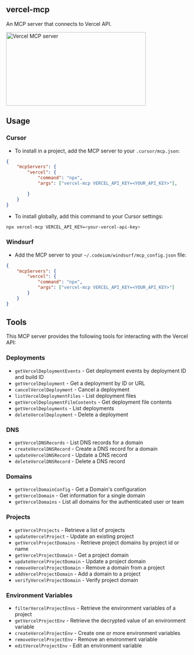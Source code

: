 ## vercel-mcp

An MCP server that connects to Vercel API.

<a href="https://glama.ai/mcp/servers/@ZukAi-MCP/vercel-api-mcp">
  <img width="380" height="200" src="https://glama.ai/mcp/servers/@ZukAi-MCP/vercel-api-mcp/badge" alt="Vercel MCP server" />
</a>

## Usage

### Cursor

- To install in a project, add the MCP server to your `.cursor/mcp.json`:

```json
{
	"mcpServers": {
		"vercel": {
			"command": "npx",
			"args": ["vercel-mcp VERCEL_API_KEY=<YOUR_API_KEY>"],

		}
	}
}
```

- To install globally, add this command to your Cursor settings:

```bash
npx vercel-mcp VERCEL_API_KEY=<your-vercel-api-key>
```

### Windsurf

- Add the MCP server to your `~/.codeium/windsurf/mcp_config.json` file:

```json
{
	"mcpServers": {
		"vercel": {
			"command": "npx",
			"args": ["vercel-mcp VERCEL_API_KEY=<YOUR_API_KEY>"]
		}
	}
}
```

## Tools

This MCP server provides the following tools for interacting with the Vercel API:

### Deployments

- `getVercelDeploymentEvents` - Get deployment events by deployment ID and build ID
- `getVercelDeployment` - Get a deployment by ID or URL
- `cancelVercelDeployment` - Cancel a deployment
- `listVercelDeploymentFiles` - List deployment files
- `getVercelDeploymentFileContents` - Get deployment file contents
- `getVercelDeployments` - List deployments
- `deleteVercelDeployment` - Delete a deployment

### DNS

- `getVercelDNSRecords` - List DNS records for a domain
- `createVercelDNSRecord` - Create a DNS record for a domain
- `updateVercelDNSRecord` - Update a DNS record
- `deleteVercelDNSRecord` - Delete a DNS record

### Domains

- `getVercelDomainConfig` - Get a Domain's configuration
- `getVercelDomain` - Get information for a single domain
- `getVercelDomains` - List all domains for the authenticated user or team

### Projects

- `getVercelProjects` - Retrieve a list of projects
- `updateVercelProject` - Update an existing project
- `getVercelProjectDomains` - Retrieve project domains by project id or name
- `getVercelProjectDomain` - Get a project domain
- `updateVercelProjectDomain` - Update a project domain
- `removeVercelProjectDomain` - Remove a domain from a project
- `addVercelProjectDomain` - Add a domain to a project
- `verifyVercelProjectDomain` - Verify project domain

### Environment Variables

- `filterVercelProjectEnvs` - Retrieve the environment variables of a project
- `getVercelProjectEnv` - Retrieve the decrypted value of an environment variable
- `createVercelProjectEnv` - Create one or more environment variables
- `removeVercelProjectEnv` - Remove an environment variable
- `editVercelProjectEnv` - Edit an environment variable